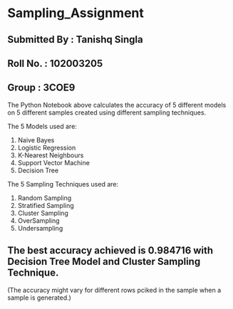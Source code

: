 # Sampling_Assignment
## Submitted By : Tanishq Singla
## Roll No. : 102003205
## Group : 3COE9
The Python Notebook above calculates the accuracy of 5 different models on 5 different samples created using different sampling techniques.

The 5 Models used are:
1. Naive Bayes
2. Logistic Regression
3. K-Nearest Neighbours
4. Support Vector Machine
5. Decision Tree

The 5 Sampling Techniques used are:
1. Random Sampling
2. Stratified Sampling
3. Cluster Sampling
4. OverSampling
5. Undersampling

## The best accuracy achieved is 0.984716 with Decision Tree Model and Cluster Sampling Technique.

(The accuracy might vary for different rows pciked in the sample when a sample is generated.)
